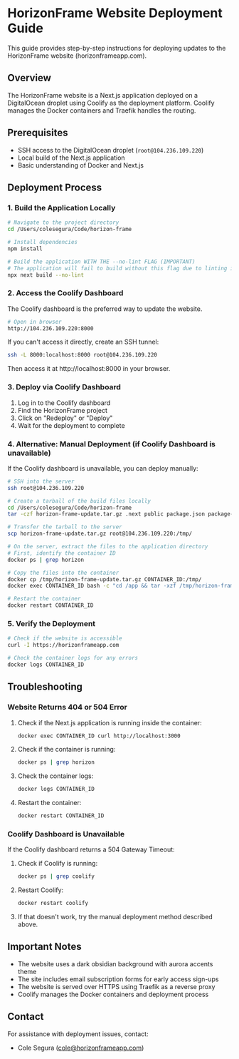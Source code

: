# HorizonFrame Website Deployment Guide

This guide provides step-by-step instructions for deploying updates to the HorizonFrame website (horizonframeapp.com).

## Overview

The HorizonFrame website is a Next.js application deployed on a DigitalOcean droplet using Coolify as the deployment platform. Coolify manages the Docker containers and Traefik handles the routing.

## Prerequisites

- SSH access to the DigitalOcean droplet (`root@104.236.109.220`)
- Local build of the Next.js application
- Basic understanding of Docker and Next.js

## Deployment Process

### 1. Build the Application Locally

```bash
# Navigate to the project directory
cd /Users/colesegura/Code/horizon-frame

# Install dependencies
npm install

# Build the application WITH THE --no-lint FLAG (IMPORTANT)
# The application will fail to build without this flag due to linting issues
npx next build --no-lint
```

### 2. Access the Coolify Dashboard

The Coolify dashboard is the preferred way to update the website.

```bash
# Open in browser
http://104.236.109.220:8000
```

If you can't access it directly, create an SSH tunnel:

```bash
ssh -L 8000:localhost:8000 root@104.236.109.220
```

Then access it at http://localhost:8000 in your browser.

### 3. Deploy via Coolify Dashboard

1. Log in to the Coolify dashboard
2. Find the HorizonFrame project
3. Click on "Redeploy" or "Deploy"
4. Wait for the deployment to complete

### 4. Alternative: Manual Deployment (if Coolify Dashboard is unavailable)

If the Coolify dashboard is unavailable, you can deploy manually:

```bash
# SSH into the server
ssh root@104.236.109.220

# Create a tarball of the build files locally
cd /Users/colesegura/Code/horizon-frame
tar -czf horizon-frame-update.tar.gz .next public package.json package-lock.json

# Transfer the tarball to the server
scp horizon-frame-update.tar.gz root@104.236.109.220:/tmp/

# On the server, extract the files to the application directory
# First, identify the container ID
docker ps | grep horizon

# Copy the files into the container
docker cp /tmp/horizon-frame-update.tar.gz CONTAINER_ID:/tmp/
docker exec CONTAINER_ID bash -c "cd /app && tar -xzf /tmp/horizon-frame-update.tar.gz"

# Restart the container
docker restart CONTAINER_ID
```

### 5. Verify the Deployment

```bash
# Check if the website is accessible
curl -I https://horizonframeapp.com

# Check the container logs for any errors
docker logs CONTAINER_ID
```

## Troubleshooting

### Website Returns 404 or 504 Error

1. Check if the Next.js application is running inside the container:
   ```bash
   docker exec CONTAINER_ID curl http://localhost:3000
   ```

2. Check if the container is running:
   ```bash
   docker ps | grep horizon
   ```

3. Check the container logs:
   ```bash
   docker logs CONTAINER_ID
   ```

4. Restart the container:
   ```bash
   docker restart CONTAINER_ID
   ```

### Coolify Dashboard is Unavailable

If the Coolify dashboard returns a 504 Gateway Timeout:

1. Check if Coolify is running:
   ```bash
   docker ps | grep coolify
   ```

2. Restart Coolify:
   ```bash
   docker restart coolify
   ```

3. If that doesn't work, try the manual deployment method described above.

## Important Notes

- The website uses a dark obsidian background with aurora accents theme
- The site includes email subscription forms for early access sign-ups
- The website is served over HTTPS using Traefik as a reverse proxy
- Coolify manages the Docker containers and deployment process

## Contact

For assistance with deployment issues, contact:
- Cole Segura (cole@horizonframeapp.com)
